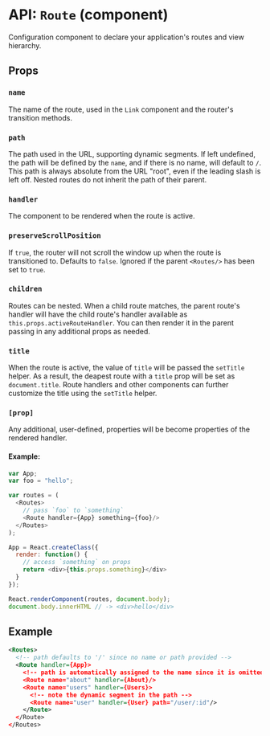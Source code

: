 API: `Route` (component)
=========================

Configuration component to declare your application's routes and view hierarchy.

Props
-----

### `name`

The name of the route, used in the `Link` component and the router's
transition methods.

### `path`

The path used in the URL, supporting dynamic segments. If left
undefined, the path will be defined by the `name`, and if there is no
name, will default to `/`. This path is always absolute from the URL
"root", even if the leading slash is left off. Nested routes do not
inherit the path of their parent.

### `handler`

The component to be rendered when the route is active.

### `preserveScrollPosition`

If `true`, the router will not scroll the window up when the route is
transitioned to. Defaults to `false`. Ignored if the parent `<Routes/>`
has been set to `true`.

### `children`

Routes can be nested. When a child route matches, the parent route's
handler will have the child route's handler available as
`this.props.activeRouteHandler`. You can then render it in the parent
passing in any additional props as needed.

### `title`

When the route is active, the value of `title` will be passed the
`setTitle` helper. As a result, the deapest route with a `title`
prop will be set as `document.title`. Route handlers and other
components can further customize the title using the `setTitle`
helper.

### `[prop]`

Any additional, user-defined, properties will be become properties of
the rendered handler.

#### Example:

```js
var App;
var foo = "hello";

var routes = (
  <Routes>
    // pass `foo` to `something`
    <Route handler={App} something={foo}/>
  </Routes>
);

App = React.createClass({
  render: function() {
    // access `something` on props
    return <div>{this.props.something}</div>
  }
});

React.renderComponent(routes, document.body);
document.body.innerHTML // -> <div>hello</div>
```

Example
-------

```xml
<Routes>
  <!-- path defaults to '/' since no name or path provided -->
  <Route handler={App}>
    <!-- path is automatically assigned to the name since it is omitted -->
    <Route name="about" handler={About}/>
    <Route name="users" handler={Users}>
      <!-- note the dynamic segment in the path -->
      <Route name="user" handler={User} path="/user/:id"/>
    </Route>
  </Route>
</Routes>
```

